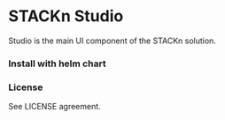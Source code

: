 # STACKn Studio
Studio is the main UI component of the STACKn solution.
### Install with helm chart




### License

See LICENSE agreement.

